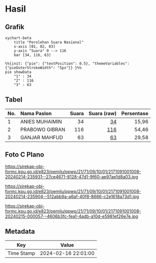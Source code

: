 # Hasil

## Grafik

```mermaid
xychart-beta
    title "Perolehan Suara Nasional"
    x-axis [01, 02, 03]
    y-axis "Suara" 0 --> 116
    bar [34, 116, 63]
```

```mermaid
%%{init: {"pie": {"textPosition": 0.5}, "themeVariables": {"pieOuterStrokeWidth": "5px"}} }%%
pie showData
    "1" : 34
    "2" : 116
    "3" : 63
```

## Tabel

| No. | Nama Paslon    | Suara | Suara (raw) | Persentase |
|:--- |:-------------- | -----:| -----------:| ----------:|
| 1   | ANIES MUHAIMIN | 34    | [34][p-1]   | 15,96      |
| 2   | PRABOWO GIBRAN | 116   | [116][p-2]  | 54,46      |
| 3   | GANJAR MAHFUD  | 63    | [63][p-3]   | 29,58      |


[p-1]: https://github.com/gigit-pemilu/pemilu-2024/blob/main/pilpres/hitung-suara/sub/21-kepulauan-riau/sub/71-kota-batam/sub/09-bengkong/sub/1001-bengkong-indah/sub/008-tps/sub/paslon-1.txt
[p-2]: https://github.com/gigit-pemilu/pemilu-2024/blob/main/pilpres/hitung-suara/sub/21-kepulauan-riau/sub/71-kota-batam/sub/09-bengkong/sub/1001-bengkong-indah/sub/008-tps/sub/paslon-2.txt
[p-3]: https://github.com/gigit-pemilu/pemilu-2024/blob/main/pilpres/hitung-suara/sub/21-kepulauan-riau/sub/71-kota-batam/sub/09-bengkong/sub/1001-bengkong-indah/sub/008-tps/sub/paslon-3.txt

## Foto C Plano

https://sirekap-obj-formc.kpu.go.id/e823/pemilu/ppwp/21/71/09/10/01/2171091001008-20240214-235931--27ce4671-8128-47d1-9f60-ae97ae1d8a03.jpg

https://sirekap-obj-formc.kpu.go.id/e823/pemilu/ppwp/21/71/09/10/01/2171091001008-20240214-235904--512abb9a-a6af-40f8-8666-c2e1618a73d1.jpg

https://sirekap-obj-formc.kpu.go.id/e823/pemilu/ppwp/21/71/09/10/01/2171091001008-20240215-000057--4606b3fc-fea1-4adb-a10d-e5981ef26e7e.jpg


## Metadata

| Key        | Value               |
| ---------- | ------------------- |
| Time Stamp | 2024-02-16 22:01:00 |



